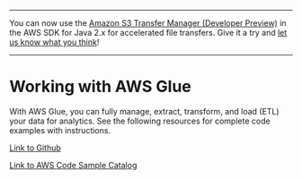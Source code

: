 --------

You can now use the [Amazon S3 Transfer Manager \(Developer Preview\)](https://bit.ly/2WQebiP) in the AWS SDK for Java 2\.x for accelerated file transfers\. Give it a try and [let us know what you think](https://bit.ly/3zT1YYM)\!

--------

# Working with AWS Glue<a name="examples-glue"></a>

With AWS Glue, you can fully manage, extract, transform, and load \(ETL\) your data for analytics\. See the following resources for complete code examples with instructions\.

 [Link to Github](https://github.com/awsdocs/aws-doc-sdk-examples/tree/master/javav2/example_code/glue) 

 [Link to AWS Code Sample Catalog](http://docs.aws.amazon.com/code-samples/latest/catalog/code-catalog-javav2-example_code-glue.html) 